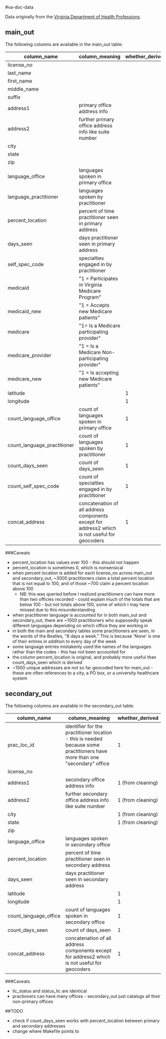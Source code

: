 #va-doc-data


Data originally from the [Virginia Department of Health Professions](www.dhp.virginia.gov/downloads/profiledata.asp).

## main_out
The following columns are available in the main_out table:

column_name|column_meaning|whether_derived
---|---|---
license_no|
last_name|
first_name|
middle_name|
suffix|
address1|primary office address info
address2|further primary office address info like suite number
city|
state|
zip|
language_office|languages spoken in primary office
language_practitioner|languages spoken by practitioner
percent_location|percent of time practitioner seen in primary address
days_seen|days practitioner seen in primary address
self_spec_code|specialties engaged in by practitioner
medicaid|"1 = Participates in Virginia Medicare Program"
medicaid_new|"1 = Accepts new Medicare patients"
medicare|"1= Is a Medicare participating provider"
medicare_provider|"1 = Is a Medicare Non-participating provider"
medicare_new|"1 = Is accepting new Medicare patients"
latitude||1
longitude||1
count_language_office|count of languages spoken in primary office|1
count_language_practitioner|count of languages spoken by practitioner|1
count_days_seen|count of days_seen|1
count_self_spec_code|count of specialties engaged in by practitioner|1
concat_address|concatenation of all address components except for address2 which is not useful for geocoders|1

###Caveats

* percent_location has values over 100 - this should not happen
* percent_location is sometimes 0, which is nonsensical
* when percent location is added for each license_no across main_out and secondary_out, ~3000 practitioners claim a total percent location that is not equal to 100, and of those ~700 claim a percent location above 100
  * NB: this was queried before I realized practitioners can have more than two officies recorded - could explain much of the totals that are below 100 - but not totals above 100, some of which I may have missed due to this misunderstanding
* when practitioner language is accounted for in both main_out and secondary_out, there are ~1000 practitioners who supposedly speak different languages depending on which office they are working in
* in both the main and secondary tables some practitioners are seen, in the words of the Beatles, "8 days a week."  This is because 'None' is one of their entires in addition to every day of the week
* some language entries mistakenly used the names of the languages rather than the codes - this has not been accounted for
* the column percent_location is original, and probably more useful than count_days_seen which is derived
* ~1500 unique addresses are not so far geocoded here for main_out - these are often references to a city, a PO box, or a university healthcare system


## secondary_out

The following columns are available in the secondary_out table:

column_name|column_meaning|whether_derived
---|---|---
prac_loc_id|identifier for the practitioner location - this is needed because some practitioners have more than one "secondary" office|1
license_no|
address1|secondary office address info|1 (from cleaning)
address2|further secondary office address info like suite number|1 (from cleaning)
city||1 (from cleaning)
state||1 (from cleaning)
zip|
language_office|languages spoken in secondary office
percent_location|percent of time practitioner seen in secondary address
days_seen|days practitioner seen in secondary address
latitude||1
longitude||1
count_language_office|count of languages spoken in secondary office|1
count_days_seen|count of days_seen|1
concat_address|concatenation of all address components except for address2 which is not useful for geocoders|1


###Caveats

* lic_status and status_lic are identical
* practioners can have many offices - secondary_out just catalogs all their non-primary offices


##TODO

* check if count_days_seen works with percent_location between primary and secondary addresses
* change where Makefile points to
